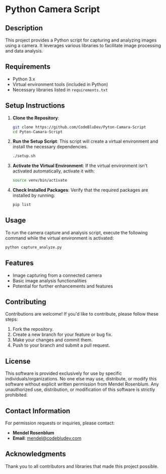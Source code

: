 # Python Camera Script

## Description
This project provides a Python script for capturing and analyzing images using a camera. It leverages various libraries to facilitate image processing and data analysis.

## Requirements
- Python 3.x
- Virtual environment tools (included in Python)
- Necessary libraries listed in `requirements.txt`

## Setup Instructions

1. **Clone the Repository**:
    ```bash
    git clone https://github.com/CodeBluDev/Pyton-Camara-Script
    cd Pyton-Camara-Script
    ```

2. **Run the Setup Script**: This script will create a virtual environment and install the necessary dependencies.
    ```bash
    ./setup.sh
    ```

3. **Activate the Virtual Environment**: If the virtual environment isn't activated automatically, activate it with:
    ```bash
    source venv/bin/activate
    ```

4. **Check Installed Packages**: Verify that the required packages are installed by running:
    ```bash
    pip list
    ```

## Usage
To run the camera capture and analysis script, execute the following command while the virtual environment is activated:
```bash
python capture_analyze.py
```

## Features
- Image capturing from a connected camera
- Basic image analysis functionalities
- Potential for further enhancements and features

## Contributing
Contributions are welcome! If you'd like to contribute, please follow these steps:
1. Fork the repository.
2. Create a new branch for your feature or bug fix.
3. Make your changes and commit them.
4. Push to your branch and submit a pull request.

## License
This software is provided exclusively for use by specific individuals/organizations. No one else may use, distribute, or modify this software without explicit written permission from Mendel Rosenblum. Any unauthorized use, distribution, or modification of this software is strictly prohibited.

## Contact Information
For permission requests or inquiries, please contact:
- **Mendel Rosenblum**
- **Email**: mendel@codebludev.com

## Acknowledgments
Thank you to all contributors and libraries that made this project possible.
